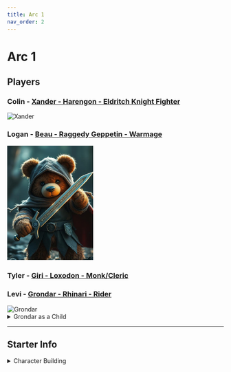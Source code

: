 ```yaml
---
title: Arc 1
nav_order: 2
---
```


# Arc 1

## Players

### Colin - [Xander - Harengon - Eldritch Knight Fighter](https://www.myth-weavers.com/sheets/?id=3033797)

<img src="Xander.png" alt="Xander" width="200"/>

### Logan - [Beau - Raggedy Geppetin - Warmage](https://www.myth-weavers.com/sheets/?id=3033272)

<img src="Beau.png" alt="Beau" width="200"/>

### Tyler - [Giri - Loxodon - Monk/Cleric](https://www.myth-weavers.com/sheets/?id=3033436)

### Levi - [Grondar - Rhinari - Rider](https://www.myth-weavers.com/sheets/?id=3034187)

<img src="Grondar.png" alt="Grondar" width="200"/>
<details>
<summary>Grondar as a Child</summary>

<img src="Grondar_Young.png" alt="Grondar_Young" width="200"/>

</details>

---

## Starter Info

<details>

<summary>Character Building</summary>

- Level 6
- Point Buy (27 points / before leveling character)
- 500 gp
- Normal Starting Equipment

## Extra (optional):

### One-page Backstory

    Reason: This helps me understand your character outside the char sheet.
    Reward: 1 magic item up to uncommon - https://dnd5e.wikidot.com/wondrous-items

### Meaningful Content

    Reason: Starting a whole new world, help me build it.
    Reward: Bonus Gold based on effort and how well it fits in to world


### Expectations/Goals for character
    Reason: What drives your character, will also help with planning sessions
    Reward: This will effect how character gains inspiration die

## Notes:

A packet of information will be given to you before game start that will include personalized information based on character created and backstory.

This is to be a more lax first campaign, things like true evil characters, or things that purposefully hinder others enjoyment of the game will not be tolerated.

Class / Race outside normal need to be validated first, it is advised to do this with DM before creating backstory and more indepth decisions. 

Sessions will take place Tuesdays 6-9pm.  Session cancellations will be subject to groups discression.

</details>